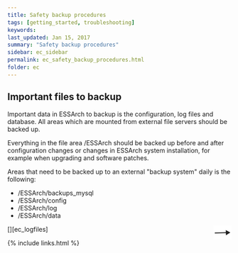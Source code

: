 ```yaml
---
title: Safety backup procedures
tags: [getting_started, troubleshooting]
keywords:
last_updated: Jan 15, 2017
summary: "Safety backup procedures"
sidebar: ec_sidebar
permalink: ec_safety_backup_procedures.html
folder: ec
---
```


## Important files to backup

Important data in ESSArch to backup is the configuration, log files and database. All areas which are mounted from external file servers should be backed up.

Everything in the file area /ESSArch should be backed up before and after configuration changes or changes in ESSArch system installation, for example when upgrading and software patches.

Areas that need to be backed up to an external "backup system" daily is the following:

- /ESSArch/backups_mysql
- /ESSArch/config
- /ESSArch/log
- /ESSArch/data

[<img align="right" src="images/n.png">][ec_logfiles]

{% include links.html %}
